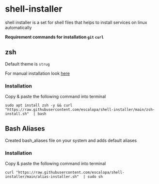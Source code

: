# shell-installer

shell installer is a set for shell files that helps to install services on linux automatically

**Requirement commands for installation `git` `curl`**

## zsh

Default theme is `strug`

For manual installation look [here](https://www.freecodecamp.org/news/jazz-up-your-zsh-terminal-in-seven-steps-a-visual-guide-e81a8fd59a38/)

### **Installation**

Copy & paste the following command into terminal
```shell
sudo apt install zsh -y && curl "https://raw.githubusercontent.com/escalopa/shell-installer/main/zsh-install.sh"  | bash
```

## Bash Aliases

Created bash_aliases file on your system and adds default aliases

### **Installation**

Copy & paste the following command into terminal
```shell
curl "https://raw.githubusercontent.com/escalopa/shell-installer/main/alias-installer.sh"  | sudo sh
```